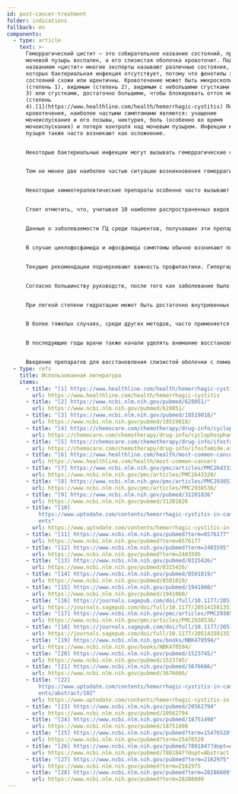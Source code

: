 ```yaml
---
id: post-cancer-treatment
folder: indications
fallback: en
components:
  - type: article
    text: >-
      Геморрагический цистит — это собирательное название состояний, при которых
      мочевой пузырь воспален, а его слизистая оболочка кровоточит. Под
      названием «цистит» многие эксперты называют различные состояния, при
      которых бактериальная инфекция отсутствует, потому что фенотипы этих
      состояний схожи или идентичны. Кровотечение может быть микроскопическим
      (степень 1), видимым (степень 2), видимым с небольшими сгустками (степень
      3) или сгустками, достаточно большими, чтобы блокировать отток мочи
      (степень
      4).[1](https://www.healthline.com/health/hemorrhagic-cystitis) Помимо
      кровотечения, наиболее частыми симптомами являются: учащение
      мочеиспускания и его позывы, никтурия, боль (особенно во время
      мочеиспускания) и потеря контроля над мочевым пузырем. Инфекции мочевого
      пузыря также часто возникают как осложнение.


      Некоторые бактериальные инфекции могут вызывать геморрагические симптомы, но большинство пациентов реагируют на антибактериальное лечение; таким образом, эти инфекции редко приводят к хроническому и/или рецидивирующему ГЦ. Некоторые соединения, используемые в промышленности (например, анилин и толуидин), также могут вызывать ГЦ. Состояние обычно перестает существовать, как только пациент перестает подвергаться воздействию токсина.[2](https://www.ncbi.nlm.nih.gov/pubmed/628051/) Пара вирусов может вызвать ГЦ; однако заболевание чаще всего развивается либо в очень молодом возрасте (в этом случае оно исчезает через пару дней), либо если иммунная система пациента серьезно нарушена, например после трансплантации костного мозга или почек.[3](https://www.ncbi.nlm.nih.gov/pubmed/18519018/)


      Тем не менее две наиболее частые ситуации возникновения геморрагического цистита связаны с широко применяемыми методами терапии онкологических заболеваний. Цистит может развиться после химиотерапии или лучевой терапии. Таким образом, эти состояния часто называют химиотерапевтическим циститом и лучевым циститом соответственно. Следует отметить, что определение геморрагического цистита расплывчато, и существуют различия между авторами и странами; некоторые заболевания помечаются как ГЦ независимо от их причины. Здесь под этим понятием следует понимать два последних состояния - постраковые состояния.


      Некоторые химиотерапевтические препараты особенно часто вызывают ГЦ, особенно соединения оксазафосфорина, такие как циклофосфамид и ифосфамид. Эти препараты широко используются в нескольких химиотерапевтических протоколах, включая лечение солидных опухолей и лимфом.[4](https://chemocare.com/chemotherapy/drug-info/cyclophosphamide.aspx).[5](https://chemocare.com/chemotherapy/drug-info/ifosfamide.aspx)


      Стоит отметить, что, учитывая 10 наиболее распространенных видов рака [6](https://www.healthline.com/health/most-common-cancers) в США, циклофосфамид и/или ифосфамид можно назначать при следующих состояниях (частота указана в скобках): рак груди (1-й), рак легких (2-й), рак мочевого пузыря(6 место), неходжкинская лимфома (7 место), лейкемия (10 место). Что касается лейкемии, вероятность развития цистита в качестве побочного эффекта составляет 30% [7](https://www.ncbi.nlm.nih.gov/pmc/articles/PMC2643320/). Более того, это не единственные химиотерапевтические препараты, которые могут вызывать ГЦ.


      Данные о заболеваемости ГЦ среди пациентов, получавших эти препараты, противоречивы. Считается, что частота случаев составляет от 7 до 53%, около 0,6–15% пациентов испытывают сильное кровотечение.[8](https://www.ncbi.nlm.nih.gov/pmc/articles/PMC2938536/) Действительно, во многих случаях лечения рака, токсический эффект, который проявляется в мочевом пузыре, ограничивает дозировку. Заболеваемость лучевым циститом после лучевой терапии области малого таза составляет 11-20% [9](https://www.ncbi.nlm.nih.gov/pubmed/31201826).


      В случае циклофосфамида и ифосфамида симптомы обычно возникают после введения первой дозы и сохраняются в течение 4–5 дней.[10](https://www.uptodate.com/contents/hemorrhagic-cystitis-in-cancer-patients) С другой стороны, некоторые другие соединения, такие как бусульфан, могут вызывать химиоцистит через несколько лет после воздействия [11](https://www.ncbi.nlm.nih.gov/pubmed?term=6576177), а побочный эффект лучевой терапии, проявляющийся в виде лучевого цистита, также может возникнуть через 10 или 20 лет [12](https://www.ncbi.nlm.nih.gov/pubmed?term=2403595).


      Текущие рекомендации подчеркивают важность профилактики. Гипергидратация, постоянное орошение мочевого пузыря (физиологический раствор, с подщелачиванием или без него), гипербарическая оксигенотерапия, введение месны (сульфгидрильного соединения) или внутрипузырного гиалуроната натрия (для восстановления слизистой оболочки) являются наиболее часто используемыми методами [13](https://www.ncbi.nlm.nih.gov/pubmed/8315426/).[14](https://www.ncbi.nlm.nih.gov/pubmed/8501819/). ].[15](https://www.ncbi.nlm.nih.gov/pubmed/1941060/).[16](https://journals.sagepub.com/doi/full/10.1177/2051415813512647#) Однако данные об их эффективности противоречивы.


      Согласно большинству руководств, после того как заболевание было диагностировано, предлагаемое лечение во многом зависит от тяжести состояния (например.[17](https://www.ncbi.nlm.nih.gov/pmc/articles/PMC2938536/).[18](https://journals.sagepub.com/doi/full/10.1177/2051415813512647#)). Во всех случаях необходимо поддерживать гемодинамическую стабильность, что часто требует переливания крови.


      При легкой степени гидратации может быть достаточно внутривенных диуретиков, обезболивающих и антихолинергических препаратов для мочевого пузыря. Эффективным считается и постоянное орошение мочевого пузыря.


      В более тяжелых случаях, среди других методов, часто применяется внутрипузырное лечение. Лечение химиотерапевтического цистита обычно длится несколько дней, тогда как лучевого цистита - шесть месяцев или даже больше.[19](https://www.ncbi.nlm.nih.gov/books/NBK470594/) Известно несколько средств, предотвращающих кровотечение. Аминокапроновая кислота (которая похожа на аминокислоту лизин) подавляет активацию плазминогена, что увеличивает свертываемость крови.[20](https://www.ncbi.nlm.nih.gov/pubmed/1523745/) Квасцы (сульфат алюминия-аммония или сульфат алюминия-калия) вызывают осаждение белка и снижают проницаемость капилляров.[21](https://www.ncbi.nlm.nih.gov/pubmed/3676666/) Нитрат серебра вызывает химическую коагуляцию [22](https://www.uptodate.com/contents/hemorrhagic-cystitis-in-cancer-patients/abstract/102). Формалин, который является высокотоксичным, используется только в том случае, если пациент не ответил на какие-либо другие методы лечения; согласно некоторым рекомендациям, перед этим следует провести фульгурацию пораженных участков.


      В последующие годы врачи также начали уделять внимание восстановлению слизистой оболочки. Гиалуроновая кислота, хондроитинсульфат и пентозан полисульфат натрия уже использовались в терапии ГЦ [23](https://www.ncbi.nlm.nih.gov/pubmed/20562794).[24](https://www.ncbi.nlm.nih.gov/pubmed/18751498).[25](https://www.ncbi.nlm.nih.gov/pubmed?term=15476520). Также применялись простагландин и эстрогены, однако результаты противоречивые [26](https://www.ncbi.nlm.nih.gov/pubmed/7801847?dopt=Abstract).[27](https://www.ncbi.nlm.nih.gov/pubmed?term=2162975).[28](https://www.ncbi.nlm.nih.gov/pubmed?term=28286609).


      Введение препаратов для восстановления слизистой оболочки с помощью UroDapter®, безусловно, является эффективным методом независимо от самого показания.
  - type: refs
    title: Использованная литература
    items:
      - title: "[1] https://www.healthline.com/health/hemorrhagic-cystitis"
        url: https://www.healthline.com/health/hemorrhagic-cystitis
      - title: "[2] https://www.ncbi.nlm.nih.gov/pubmed/628051/"
        url: https://www.ncbi.nlm.nih.gov/pubmed/628051/
      - title: "[3] https://www.ncbi.nlm.nih.gov/pubmed/18519018/"
        url: https://www.ncbi.nlm.nih.gov/pubmed/18519018/
      - title: "[4] https://chemocare.com/chemotherapy/drug-info/cyclophosphamide.aspx"
        url: https://chemocare.com/chemotherapy/drug-info/cyclophosphamide.aspx
      - title: "[5] https://chemocare.com/chemotherapy/drug-info/ifosfamide.aspx"
        url: https://chemocare.com/chemotherapy/drug-info/ifosfamide.aspx
      - title: "[6] https://www.healthline.com/health/most-common-cancers"
        url: https://www.healthline.com/health/most-common-cancers
      - title: "[7] https://www.ncbi.nlm.nih.gov/pmc/articles/PMC2643320/"
        url: https://www.ncbi.nlm.nih.gov/pmc/articles/PMC2643320/
      - title: "[8] https://www.ncbi.nlm.nih.gov/pmc/articles/PMC2938536/"
        url: https://www.ncbi.nlm.nih.gov/pmc/articles/PMC2938536/
      - title: "[9] https://www.ncbi.nlm.nih.gov/pubmed/31201826"
        url: https://www.ncbi.nlm.nih.gov/pubmed/31201826
      - title: "[10]
          https://www.uptodate.com/contents/hemorrhagic-cystitis-in-cancer-pati\
          ents"
        url: https://www.uptodate.com/contents/hemorrhagic-cystitis-in-cancer-patients
      - title: "[11] https://www.ncbi.nlm.nih.gov/pubmed?term=6576177"
        url: https://www.ncbi.nlm.nih.gov/pubmed?term=6576177
      - title: "[12] https://www.ncbi.nlm.nih.gov/pubmed?term=2403595"
        url: https://www.ncbi.nlm.nih.gov/pubmed?term=2403595
      - title: "[13] https://www.ncbi.nlm.nih.gov/pubmed/8315426/"
        url: https://www.ncbi.nlm.nih.gov/pubmed/8315426/
      - title: "[14] https://www.ncbi.nlm.nih.gov/pubmed/8501819/"
        url: https://www.ncbi.nlm.nih.gov/pubmed/8501819/
      - title: "[15] https://www.ncbi.nlm.nih.gov/pubmed/1941060/"
        url: https://www.ncbi.nlm.nih.gov/pubmed/1941060/
      - title: "[16] https://journals.sagepub.com/doi/full/10.1177/2051415813512647"
        url: https://journals.sagepub.com/doi/full/10.1177/2051415813512647
      - title: "[17] https://www.ncbi.nlm.nih.gov/pmc/articles/PMC2938536/"
        url: https://www.ncbi.nlm.nih.gov/pmc/articles/PMC2938536/
      - title: "[18] https://journals.sagepub.com/doi/full/10.1177/2051415813512647"
        url: https://journals.sagepub.com/doi/full/10.1177/2051415813512647
      - title: "[19] https://www.ncbi.nlm.nih.gov/books/NBK470594/"
        url: https://www.ncbi.nlm.nih.gov/books/NBK470594/
      - title: "[20] https://www.ncbi.nlm.nih.gov/pubmed/1523745/"
        url: https://www.ncbi.nlm.nih.gov/pubmed/1523745/
      - title: "[21] https://www.ncbi.nlm.nih.gov/pubmed/3676666/"
        url: https://www.ncbi.nlm.nih.gov/pubmed/3676666/
      - title: "[22]
          https://www.uptodate.com/contents/hemorrhagic-cystitis-in-cancer-pati\
          ents/abstract/102"
        url: https://www.uptodate.com/contents/hemorrhagic-cystitis-in-cancer-patients/abstract/102
      - title: "[23] https://www.ncbi.nlm.nih.gov/pubmed/20562794"
        url: https://www.ncbi.nlm.nih.gov/pubmed/20562794
      - title: "[24] https://www.ncbi.nlm.nih.gov/pubmed/18751498"
        url: https://www.ncbi.nlm.nih.gov/pubmed/18751498
      - title: "[25] https://www.ncbi.nlm.nih.gov/pubmed?term=15476520"
        url: https://www.ncbi.nlm.nih.gov/pubmed?term=15476520
      - title: "[26] https://www.ncbi.nlm.nih.gov/pubmed/7801847?dopt=Abstract"
        url: https://www.ncbi.nlm.nih.gov/pubmed/7801847?dopt=Abstract
      - title: "[27] https://www.ncbi.nlm.nih.gov/pubmed?term=2162975"
        url: https://www.ncbi.nlm.nih.gov/pubmed?term=2162975
      - title: "[28] https://www.ncbi.nlm.nih.gov/pubmed?term=28286609"
        url: https://www.ncbi.nlm.nih.gov/pubmed?term=28286609
---
```

